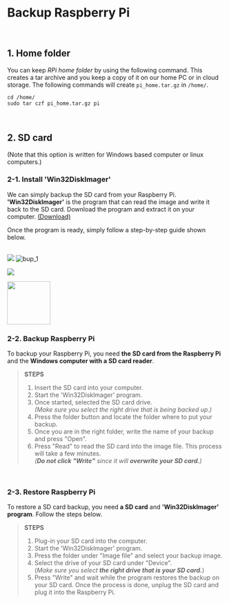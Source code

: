 # Backup Raspberry Pi
<br>

## 1. Home folder  
You can keep _RPi home folder_ by using the following command. This creates a tar archive and you keep a copy of it on our home PC or in cloud storage. The following commands will create `pi_home.tar.gz` in `/home/`.
```
cd /home/
sudo tar czf pi_home.tar.gz pi
```
<br>


## 2. SD card  
(Note that this option is written for Windows based computer or linux computers.)  

### 2-1. Install 'Win32Disklmager'  
We can simply backup the SD card from your Raspberry Pi. __'Win32DiskImager'__ is the program that can read the image and write it back to the SD card. Download the program and extract it on your computer. [(Download)](https://sourceforge.net/projects/win32diskimager/)  

Once the program is ready, simply follow a step-by-step guide shown below.  
<br>


![](C:/RasberryPi_CarVi/githubIMG/bup_1.png?raw=true)
![](C:/RasberryPi_CarVi/githubIMG/bup_1.png "bup_1")

![](RaspberryPi/IMG/bup_1.PNG)


<p float="left">
  <img src="C:/RasberryPi_CarVi/githubIMG/bup_1.png" width="100" />
</p>



### 2-2. Backup Raspberry Pi  
To backup your Raspberry Pi, you need __the SD card from the Raspberry Pi__ and the __Windows computer with a SD card reader__.  

> __STEPS__  
> 
>1. Insert the SD card into your computer.  
>2. Start the 'Win32Disklmager' program.  
>3. Once started, selected the SD card drive.   
>*(Make sure you select the right drive that is being backed up.)*  
>4. Press the folder button and locate the folder where to put your backup.  
>5. Once you are in the right folder, write the name of your backup and press "Open".  
>6. Press "Read" to read the SD card into the image file. This process will take a few minutes.  
>*(__Do not click "Write"__ since it will __overwrite your SD card.__)*   
<br>


### 2-3. Restore Raspberry Pi  
To restore a SD card backup, you need __a SD card__ and __'Win32Disklmager' program__. Follow the steps below.

> __STEPS__  
> 
>1. Plug-in your SD card into the computer.  
>2. Start the 'Win32Disklmager' program.  
>3. Press the folder under "Image file" and select your backup image.  
>4. Select the drive of your SD card under "Device".  
>(*Make sure you select __the right drive that is your SD card.__*)
>5.  Press "Write" and wait while the program restores the backup on your SD card. Once the process is done, unplug the SD card and plug it into the Raspberry Pi.
<br>



